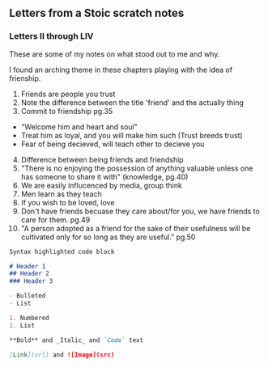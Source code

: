 ## Letters from a Stoic scratch notes

### Letters II through LIV

These are some of my notes on what stood out to me and why.

I found an arching theme in these chapters playing with the idea of frienship. 
1. Friends are people you trust
2. Note the difference between the title 'friend' and the actually thing
3. Commit to friendship pg.35
  - "Welcome him and heart and soul"
  - Treat him as loyal, and you will make him such (Trust breeds trust)
  - Fear of being decieved, will teach other to decieve you
4. Difference between being friends and friendship
5. "There is no enjoying the possession of anything valuable unless one has someone to share it with" (knowledge, pg.40)
6. We are easily influcenced by media, group think
7. Men learn as they teach
8. If you wish to be loved, love
9. Don't have friends becuase they care about/for you, we have friends to care for them. pg.49
10. "A person adopted as a friend for the sake of their usefulness will be cultivated only for so long as they are useful." pg.50



```markdown
Syntax highlighted code block

# Header 1
## Header 2
### Header 3

- Bulleted
- List

1. Numbered
2. List

**Bold** and _Italic_ and `Code` text

[Link](url) and ![Image](src)
```
